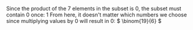 Since the product of the 7 elements in the subset is 0, the subset must contain 0 once: 1
From here, it doesn't matter which numbers we choose since multiplying values by 0 will result in 0: $ \binom{19}{6} $
